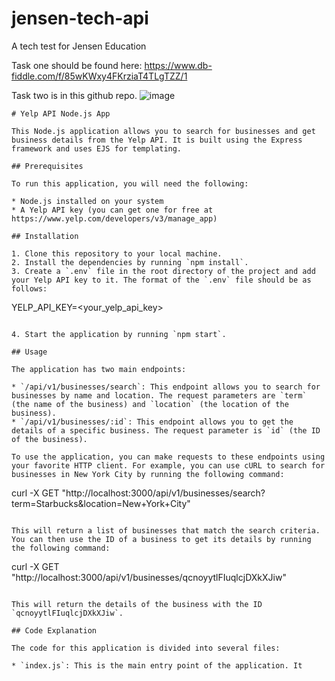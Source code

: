 # jensen-tech-api
A tech test for Jensen Education

Task one should be found here: 
https://www.db-fiddle.com/f/85wKWxy4FKrziaT4TLgTZZ/1

Task two is in this github repo.
![image](https://github.com/fahimers/jensen-tech-api/assets/29772677/b181989f-ea43-4bd8-83af-193fadf2dd14)

```
# Yelp API Node.js App

This Node.js application allows you to search for businesses and get business details from the Yelp API. It is built using the Express framework and uses EJS for templating.

## Prerequisites

To run this application, you will need the following:

* Node.js installed on your system
* A Yelp API key (you can get one for free at https://www.yelp.com/developers/v3/manage_app)

## Installation

1. Clone this repository to your local machine.
2. Install the dependencies by running `npm install`.
3. Create a `.env` file in the root directory of the project and add your Yelp API key to it. The format of the `.env` file should be as follows:

```
YELP_API_KEY=<your_yelp_api_key>
```

4. Start the application by running `npm start`.

## Usage

The application has two main endpoints:

* `/api/v1/businesses/search`: This endpoint allows you to search for businesses by name and location. The request parameters are `term` (the name of the business) and `location` (the location of the business).
* `/api/v1/businesses/:id`: This endpoint allows you to get the details of a specific business. The request parameter is `id` (the ID of the business).

To use the application, you can make requests to these endpoints using your favorite HTTP client. For example, you can use cURL to search for businesses in New York City by running the following command:

```
curl -X GET "http://localhost:3000/api/v1/businesses/search?term=Starbucks&location=New+York+City"
```

This will return a list of businesses that match the search criteria. You can then use the ID of a business to get its details by running the following command:

```
curl -X GET "http://localhost:3000/api/v1/businesses/qcnoyytlFIuqlcjDXkXJiw"
```

This will return the details of the business with the ID `qcnoyytlFIuqlcjDXkXJiw`.

## Code Explanation

The code for this application is divided into several files:

* `index.js`: This is the main entry point of the application. It
